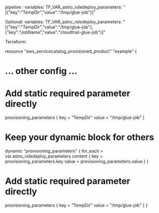 pipeline :
variables:
  TF_VAR_astro_roledeploy_parameters: "[{\"key\":\"TempDir\",\"value\":\"/tmp/glue-job\"}]"

Optional:
variables:
  TF_VAR_astro_roledeploy_parameters: "[{\"key\":\"TempDir\",\"value\":\"/tmp/glue-job\"}, {\"key\":\"JobName\",\"value\":\"cloudtrail-glue-job\"}]"

Terraform: 

resource "aws_servicecatalog_provisioned_product" "example" {
  # ... other config ...

  # Add static required parameter directly
  provisioning_parameters {
    key   = "TempDir"
    value = "/tmp/glue-job"
  }

  # Keep your dynamic block for others
  dynamic "provisioning_parameters" {
    for_each = var.astro_roledeploy_parameters
    content {
      key   = provisioning_parameters.key
      value = provisioning_parameters.value
    }
  }

 # Add static required parameter directly
  provisioning_parameters {
    key   = "TempDir"
    value = "/tmp/glue-job"
  }
}

